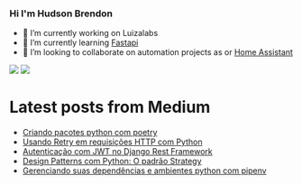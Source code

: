 ### Hi I'm Hudson Brendon
- 🔭 I’m currently working on Luizalabs
- 🌱 I’m currently learning [Fastapi](https://fastapi.tiangolo.com/)
- 👯 I’m looking to collaborate on automation projects as or [Home Assistant](https://www.home-assistant.io/)

 <a href="https://medium.com/@hudsonbrendon" target="_blank"><img src="https://img.shields.io/badge/Medium-12100E?style=for-the-badge&logo=medium&logoColor=white" target="_blank"></a>
 <a href="https://www.linkedin.com/in/hudsonbrendon/" target="_blank"><img src="https://img.shields.io/badge/-LinkedIn-%230077B5?style=for-the-badge&logo=linkedin&logoColor=white" target="_blank"></a>
    
# Latest posts from Medium

<!-- Medium:START -->
- [Criando pacotes python com poetry](https://medium.com/@hudsonbrendon/criando-pacotes-python-com-poetry-f3ef0cdcddb0?source=rss-19afda1573d0------2)
- [Usando Retry em requisições HTTP com Python](https://medium.com/@hudsonbrendon/usando-retry-em-requisi%C3%A7%C3%B5es-http-com-python-d393f5461a62?source=rss-19afda1573d0------2)
- [Autenticação com JWT no Django Rest Framework](https://medium.com/@hudsonbrendon/autentica%C3%A7%C3%A3o-com-jwt-no-django-rest-framework-45626936c276?source=rss-19afda1573d0------2)
- [Design Patterns com Python: O padrão Strategy](https://medium.com/@hudsonbrendon/design-patterns-com-python-o-padr%C3%A3o-strategy-3cc56f96c05c?source=rss-19afda1573d0------2)
- [Gerenciando suas dependências e ambientes python com pipenv](https://medium.com/@hudsonbrendon/gerenciando-suas-depend%C3%AAncias-e-ambientes-python-com-pipenv-9e5413513fa6?source=rss-19afda1573d0------2)
<!-- Medium:END -->

</div>
